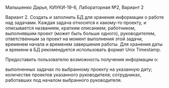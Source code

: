 Малышенко Дарья, КИУКИ-19-6, Лабораторная №2, Вариант 2

Вариант 2. Создать и заполнить БД для хранения информации о работе над задачами. Каждая задача относится к какому-то проекту, и описывается названием, кратким описанием, работником, выполнявшим проект (может быть больше одного), руководителем, ответственным за проект на момент выполнения этой задачи, временем начала и временем завершения работы. Для хранения даты и времени в БД рекомендуется использовать формат Unix Timestamp.

Предоставить пользователю возможность получения информации о:

выполненных задачах по выбранному проекту на указанную дату;
количестве проектов указанного руководителя;
сотрудниках, работавших под началом выбранного руководителя.
